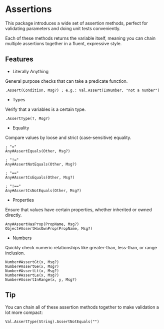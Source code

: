# Assertions

This package introduces a wide set of assertion methods, perfect for validating
parameters and doing unit tests conveniently.

Each of these methods returns the variable itself, meaning you can chain
multiple assertions together in a fluent, expressive style.

## Features

- Literally Anything

General purpose checks that can take a predicate function.

```ahk
.Assert(Condition, Msg?) ; e.g.: Val.Assert(IsNumber, "not a number")
```

- Types

Verify that a variables is a certain type.

```ahk
.AssertType(T, Msg?)
```

- Equality

Compare values by loose and strict (case-sensitive) equality.

```ahk
; "="
Any#AssertEquals(Other, Msg?)

; "!="
Any#AssertNotEquals(Other, Msg?)

; "=="
Any#AssertCsEquals(Other, Msg?)

; "!=="
Any#AssertCsNotEquals(Other, Msg?)
```

- Properties

Ensure that values have certain properties, whether inherited or
owned directly.

```ahk
Any#AssertHasProp(PropName, Msg?)
Object#AssertHasOwnProp(PropName, Msg?)
```

- Numbers

Quickly check numeric relationships like greater-than, less-than,
or range inclusion.

```ahk
Number#AssertGt(x, Msg?)
Number#AssertGe(x, Msg?)
Number#AssertLt(x, Msg?)
Number#AssertLe(x, Msg?)
Number#AssertInRange(x, y, Msg?)
```

## Tip

You can chain all of these assertion methods together to make validation
a lot more compact:

```ahk
Val.AssertType(String).AssertNotEquals("")
```
